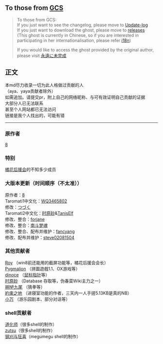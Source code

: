 ## To those from [GCS](https://buynowforsale.shillest.net/ghosts/)
> To those from GCS:  
> If you just want to see the changelog, please move to [Update-log](https://github.com/Taromati2/Update-log)  
> If you just want to download the ghost, please move to [releases](https://github.com/Taromati2/Taromati2/releases/tag/ghost)  
> (This ghost is currently in Chinese, so if you are interested in participating in her internationalisation, please refer [i18n](https://github.com/Taromati2/Taromati2/blob/master/docs/i18n.md))  
> 
> If you would like to access the ghost provided by the original author, please visit [永遠に未完成](http://unvollendet.web.fc2.com/)  

## 正文

本md尽力收录一切为此人格做过贡献的人  
（aya、yaya贡献者除外）  
如需追加。请提交pr，附上自己的网络昵称、与可有效证明自己贡献的证据  
大部分人已无法联系  
甚至个人网站都已无法访问  
链接是我个人找出的，可能有错  

_____

### 原作者  
[8]( http://unvollendet.web.fc2.com/ )  

### 特别  
[橘花后援会]( http://cuc.moe.hm/forumdisplay.php?fid=10 )的不知多少成员  

### 大版本更新（时间顺序（不太准））  
原作者：[8]( http://unvollendet.web.fc2.com/ )  
Taromati1中文化：[WQ3465802]( https://twitter.com/wq3465802 )  
修改：[つづく]( http://cuc.moe.hm/space.php?uid=3386 )  
Taromati2中文化：[时原砂]( https://blog.yam.com/masenoyoi )&[TanisElf]( http://cuc2.idv.tw/ )  
修改、整合：[forjane]( http://tieba.baidu.com/home/main?un=forjanezz&fr=home&id=tb.1.a0a3009a.j-3Yxjt4S1Xw936KXsVUEA )  
修改、整合：[南斗梦魂]( http://tieba.baidu.com/home/main?un=%E5%8D%97%E6%96%97%E6%A2%A6%E9%AD%82&fr=home&id=tb.1.5d680b0.EsF9lMh3rWh0d4SLz70c1w )  
修改、整合、配布并维护：[fancyang]( http://www.fancyang.com/ )  
修改、配布并维护：[steve02081504]( https://steve02081504.github.io/ )  

### 其他贡献者  
[Roy]( http://scrappedblog.blogspot.com )  （win8前还能用的截屏功能等，橘花后援会会长）  
[Pygmalion]( http://lockedrobin.lofter.com/ )  （拼圖遊戲1.1、OX游戏等）  
[dinoce]( https://github.com/dinoce24 )  （[鼠标指针](https://github.com/Taromati2/curs)等）  
[时原砂]( https://blog.yam.com/masenoyoi )  （Database 存取等，伪春菜Wiki主力之一）  
[朔№九尾]( http://tieba.baidu.com/home/main?un=%E6%9C%94%E2%84%96%E4%B9%9D%E5%B0%BE&fr=home&id=tb.1.b25585fe.Tgg-2h0_3W6WGEeoM8GKZg )  （猜拳等）  
[約束之地]( http://cuc.moe.hm/space.php?uid=3763 )  （进寝室功能的作者，三天内一人手搓5.13KB是真的NB）  
[小万]( http://cuc.moe.hm/space.php?uid=2880 )  （游乐园剧本、部分对话等）  

### shell贡献者  
[道化师]( http://cuc.moe.hm/space.php?uid=6161 )（很多shell的制作）  
[zutsu]( https://www.pixiv.net/users/143272 )（很多shell的制作）  
[钢刈与狂喜]( https://space.bilibili.com/49921/ )（megumegu shell的制作）  

